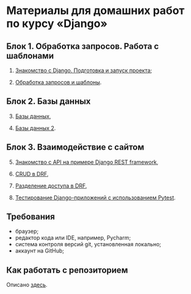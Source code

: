 # Материалы для домашних работ по курсу «Django»

## Блок 1. Обработка запросов. Работа с шаблонами

1. [Знакомство с Django. Подготовка и запуск проекта](1.%20%D0%97%D0%BD%D0%B0%D0%BA%D0%BE%D0%BC%D1%81%D1%82%D0%B2%D0%BE%20%D1%81%20Django.%20%D0%9F%D0%BE%D0%B4%D0%B3%D0%BE%D1%82%D0%BE%D0%B2%D0%BA%D0%B0%20%D0%B8%20%D0%B7%D0%B0%D0%BF%D1%83%D1%81%D0%BA%20%D0%BF%D1%80%D0%BE%D0%B5%D0%BA%D1%82%D0%B0/);

2. [Обработка запросов и шаблоны](2.%20%D0%9E%D0%B1%D1%80%D0%B0%D0%B1%D0%BE%D1%82%D0%BA%D0%B0%20%D0%B7%D0%B0%D0%BF%D1%80%D0%BE%D1%81%D0%BE%D0%B2%20%D0%B8%20%D1%88%D0%B0%D0%B1%D0%BB%D0%BE%D0%BD%D1%8B/).

## Блок 2. Базы данных

3. [Базы данных](3.%20%D0%A0%D0%B0%D0%B1%D0%BE%D1%82%D0%B0%20%D1%81%20ORM/),

4. [Базы данных 2](4.%20%D0%A0%D0%B0%D0%B1%D0%BE%D1%82%D0%B0%20%D1%81%20ORM%20(2%20%D1%87%D0%B0%D1%81%D1%82%D1%8C)/).

## Блок 3. Взаимодействие с сайтом

5. [Знакомство с API на примере Django REST framework](5.%20%D0%97%D0%BD%D0%B0%D0%BA%D0%BE%D0%BC%D1%81%D1%82%D0%B2%D0%BE%20%D1%81%20API%20%D0%BD%D0%B0%20%D0%BF%D1%80%D0%B8%D0%BC%D0%B5%D1%80%D0%B5%20Django%20REST%20framework/),

6. [CRUD в DRF](6.%20CRUD%20%D0%B2%20DRF/),

7. [Разделение доступа в DRF](7.%20%D0%A0%D0%B0%D0%B7%D0%B4%D0%B5%D0%BB%D0%B5%D0%BD%D0%B8%D0%B5%20%D0%B4%D0%BE%D1%81%D1%82%D1%83%D0%BF%D0%B0%20%D0%B2%20DRF/),

8. [Тестирование Django-приложений с использованием Pytest](8.%20%D0%A2%D0%B5%D1%81%D1%82%D0%B8%D1%80%D0%BE%D0%B2%D0%B0%D0%BD%D0%B8%D0%B5%20Django-%D0%BF%D1%80%D0%B8%D0%BB%D0%BE%D0%B6%D0%B5%D0%BD%D0%B8%D0%B9%20%D1%81%20%D0%B8%D1%81%D0%BF%D0%BE%D0%BB%D1%8C%D0%B7%D0%BE%D0%B2%D0%B0%D0%BD%D0%B8%D0%B5%D0%BC%20Pytest/).

## Требования

- браузер;
- редактор кода или IDE, например, Pycharm;
- система контроля версий git, установленная локально;
- аккаунт на GitHub;

## Как работать с репозиторием

Описано [здесь](./HOW_TO_WORK.md).
